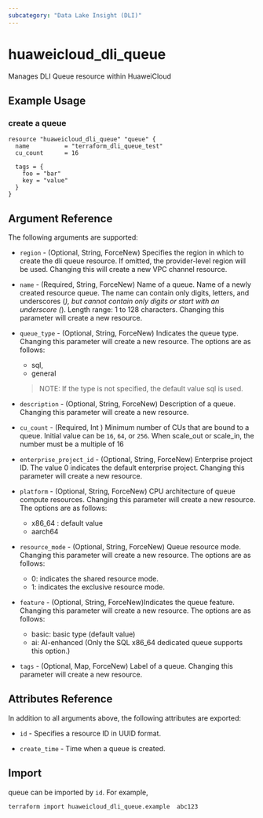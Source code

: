 ```yaml
---
subcategory: "Data Lake Insight (DLI)"
---
```


# huaweicloud_dli_queue

Manages DLI Queue resource within HuaweiCloud

## Example Usage

### create a queue

```hcl
resource "huaweicloud_dli_queue" "queue" {
  name          = "terraform_dli_queue_test"
  cu_count      = 16

  tags = {
    foo = "bar"
    key = "value"
  }
}
```

## Argument Reference

The following arguments are supported:

* `region` - (Optional, String, ForceNew) Specifies the region in which to create the dli queue resource.
  If omitted, the provider-level region will be used.
  Changing this will create a new VPC channel resource.

* `name` - (Required, String, ForceNew) Name of a queue. Name of a newly created resource queue. 
    The name can contain only digits, letters, and underscores (_), 
    but cannot contain only digits or start with an underscore (_).
    Length range: 1 to 128 characters. Changing this parameter will create a new resource.

* `queue_type` - (Optional, String, ForceNew) Indicates the queue type. 
    Changing this parameter will create a new resource. The options are as follows:
    - sql,
    - general
    > NOTE: If the type is not specified, the default value sql is used. 

* `description` - (Optional, String, ForceNew) Description of a queue. 
    Changing this parameter will create a new resource.

* `cu_count` - (Required, Int ) Minimum number of CUs that are bound to a queue. Initial value can be `16`,
  `64`, or `256`. When scale_out or scale_in, the number must be a multiple of 16

* `enterprise_project_id` - (Optional, String, ForceNew) Enterprise project ID. 
    The value 0 indicates the default enterprise project. Changing this parameter will create a new resource.

* `platform` - (Optional, String, ForceNew) CPU architecture of queue compute resources. 
    Changing this parameter will create a new resource.
    The options are as follows: 
    - x86_64 : default value
    - aarch64

* `resource_mode` - (Optional, String, ForceNew) Queue resource mode. 
  Changing this parameter will create a new resource. 
  The options are as follows: 
  - 0: indicates the shared resource mode.
  - 1: indicates the exclusive resource mode. 

* `feature` - (Optional, String, ForceNew)Indicates the queue feature. 
  Changing this parameter will create a new resource. 
  The options are as follows: 
  - basic: basic type (default value)
  - ai: AI-enhanced (Only the SQL x86_64 dedicated queue supports this option.)

* `tags` - (Optional, Map, ForceNew) Label of a queue. Changing this parameter will create a new resource.
## Attributes Reference

In addition to all arguments above, the following attributes are exported:

* `id` - Specifies a resource ID in UUID format.

* `create_time` -  Time when a queue is created.

## Import

queue can be imported by  `id`. For example,
```
terraform import huaweicloud_dli_queue.example  abc123
```